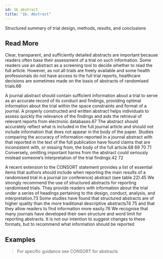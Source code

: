 ```yaml
---
id: 1b_abstract
title: "1b. Abstract"
---
```

Structured summary of trial design, methods, results, and conclusions

## Read More

Clear, transparent, and sufficiently detailed abstracts are important because readers often base their assessment of a trial on such information. Some readers use an abstract as a screening tool to decide whether to read the full article. However, as not all trials are freely available and some health professionals do not have access to the full trial reports, healthcare decisions are sometimes made on the basis of abstracts of randomised trials.66

A journal abstract should contain sufficient information about a trial to serve as an accurate record of its conduct and findings, providing optimal information about the trial within the space constraints and format of a journal. A properly constructed and written abstract helps individuals to assess quickly the relevance of the findings and aids the retrieval of relevant reports from electronic databases.67 The abstract should accurately reflect what is included in the full journal article and should not include information that does not appear in the body of the paper. Studies comparing the accuracy of information reported in a journal abstract with that reported in the text of the full publication have found claims that are inconsistent with, or missing from, the body of the full article.68 69 70 71 Conversely, omitting important harms from the abstract could seriously mislead someone’s interpretation of the trial findings.42 72

A recent extension to the CONSORT statement provides a list of essential items that authors should include when reporting the main results of a randomised trial in a journal (or conference) abstract (see table 2​2).45 We strongly recommend the use of structured abstracts for reporting randomised trials. They provide readers with information about the trial under a series of headings pertaining to the design, conduct, analysis, and interpretation.73 Some studies have found that structured abstracts are of higher quality than the more traditional descriptive abstracts74 75 and that they allow readers to find information more easily.76 We recognise that many journals have developed their own structure and word limit for reporting abstracts. It is not our intention to suggest changes to these formats, but to recommend what information should be reported

## Examples

> For specific guidance see CONSORT for abstracts